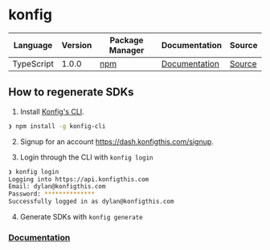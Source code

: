 # konfig

|Language|Version|Package Manager|Documentation|Source|
|-|-|-|-|-|
|TypeScript|1.0.0|[npm](https://www.npmjs.com/package/pet-store-typescript-sdk/v/1.0.0)|[Documentation](https://github.com/konfig-dev/petstore-sdks/tree/main/typescript/README.md)|[Source](https://github.com/konfig-dev/petstore-sdks/tree/main/typescript)|


## How to regenerate SDKs

1. Install [Konfig's CLI](https://www.npmjs.com/package/konfig-cli).

```bash
❯ npm install -g konfig-cli
```

2. Signup for an account https://dash.konfigthis.com/signup.

3. Login through the CLI with `konfig login`

```bash
❯ konfig login
Logging into https://api.konfigthis.com
Email: dylan@konfigthis.com
Password: **************
Successfully logged in as dylan@konfigthis.com
```

4. Generate SDKs with `konfig generate`

### [Documentation](https://konfigthis.com/docs)
